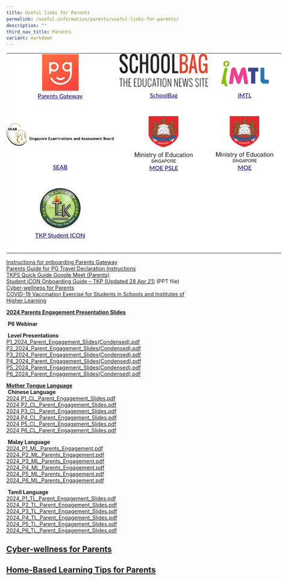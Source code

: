```yaml
---
title: Useful links for Parents
permalink: /useful-information/parents/useful-links-for-parents/
description: ""
third_nav_title: Parents
variant: markdown
---
```

<table style="margin: auto; outline: 0px; padding: 0px; border-collapse: collapse; clear: both; border: 1px solid transparent; table-layout: fixed; color: rgb(65, 64, 66); font-family: Lato, sans-serif; font-size: 16px; font-style: normal; font-variant-ligatures: normal; font-variant-caps: normal; font-weight: 400; letter-spacing: normal; orphans: 2; text-align: left; text-transform: none; white-space: normal; widows: 2; word-spacing: 0px; -webkit-text-stroke-width: 0px; background-color: rgb(255, 255, 255); text-decoration-thickness: initial; text-decoration-style: initial; text-decoration-color: initial; width: 890px;" class="ive_eobj_center ives_tab_kosong"><tbody style="margin: 0px; outline: 0px; padding: 0px;"><tr style="margin: 0px; outline: 0px; padding: 0px;"><td style="margin: 0px; outline: 0px; padding: 0px 15px 15px 0px; vertical-align: top;"><img style="margin: auto; outline: 0px; padding: 0px; border: none; max-width: 100%; clear: both; cursor: pointer; display: block;" class="ive_eobj_center ive_clickable" alt="Parents Gateway.bmp" src="/images/Parents%20Gateway.bmp"><div style="margin: 0px; outline: 0px; padding: 0px; line-height: 24.96px; color: rgb(65, 64, 66); font-family: Lato, sans-serif; font-size: 16px; font-weight: 400; text-align: center;"><span style="margin: 0px; outline: 0px; padding: 0px; background-color: initial;"><a style="margin: 0px; outline: 0px; padding: 0px; color: rgb(33, 8, 138); text-decoration: underline; font-weight: 500;" target="_blank" href="https://pg.moe.edu.sg/">Parents Gateway</a></span></div><div style="margin: 0px; outline: 0px; padding: 0px; line-height: 24.96px; color: rgb(65, 64, 66); font-family: Lato, sans-serif; font-size: 16px; font-weight: 400; text-align: center;"><br style="margin: 0px; outline: 0px; padding: 0px;"></div></td><td style="margin: 0px; outline: 0px; padding: 0px 15px 15px 0px; vertical-align: top;"><img style="margin: auto; outline: 0px; padding: 0px; border: none; max-width: 100%; clear: both; cursor: pointer; display: block; width: 236px; height: 89px;" class="ive_eobj_center ive_clickable" alt="SchoolBag.png" src="/images/SchoolBag.png"><div style="margin: 0px; outline: 0px; padding: 10px 0px 0px; line-height: 24.96px; color: rgb(65, 64, 66); font-family: Lato, sans-serif; font-size: 16px; font-weight: 400; text-align: center;"><span style="margin: 0px; outline: 0px; padding: 0px; background-color: initial;"><a style="margin: 0px; outline: 0px; padding: 0px; color: rgb(33, 8, 138); text-decoration: underline; font-weight: 500;" target="_blank" href="https://www.schoolbag.sg/">SchoolBag</a></span></div></td><td style="margin: 0px; outline: 0px; padding: 0px 15px 15px 0px; vertical-align: top;"><br style="margin: 0px; outline: 0px; padding: 0px;"><img style="margin: auto; outline: 0px; padding: 0px; border: none; max-width: 100%; clear: both; cursor: pointer; display: block;" class="ive_eobj_center ive_clickable" alt="iMTL.png" src="/images/iMTL.png"><div style="margin: 0px; outline: 0px; padding: 10px 0px 0px; line-height: 24.96px; color: rgb(65, 64, 66); font-family: Lato, sans-serif; font-size: 16px; font-weight: 400; text-align: center;"><a style="margin: 0px; outline: 0px; padding: 0px; color: rgb(33, 8, 138); text-decoration: underline; font-weight: 500;" target="_blank" href="https://imtl.moe.edu.sg/cos/o.x?c=/ca7_imtl/user&amp;func=login">iMTL</a><br style="margin: 0px; outline: 0px; padding: 0px;"></div></td></tr><tr style="margin: 0px; outline: 0px; padding: 0px;"><td style="margin: 0px; outline: 0px; padding: 0px 15px 15px 0px; vertical-align: top;"><br style="margin: 0px; outline: 0px; padding: 0px;"><img style="margin: auto; outline: 0px; padding: 0px; border: none; max-width: 100%; clear: both; cursor: pointer; display: block; width: 284px; height: 60px;" class="ive_eobj_center ive_clickable" alt="SEAB.png" src="/images/SEAB.png"><div style="margin: 0px; outline: 0px; padding: 0px; line-height: 24.96px; color: rgb(65, 64, 66); font-family: Lato, sans-serif; font-size: 16px; font-weight: 400; text-align: center;"><span style="margin: 0px; outline: 0px; padding: 0px; background-color: initial;"><br style="margin: 0px; outline: 0px; padding: 0px;"></span></div><div style="margin: 0px; outline: 0px; padding: 20px 0px 0px; line-height: 24.96px; color: rgb(65, 64, 66); font-family: Lato, sans-serif; font-size: 16px; font-weight: 400; text-align: center;"><span style="margin: 0px; outline: 0px; padding: 0px; background-color: initial;"><a style="margin: 0px; outline: 0px; padding: 0px; color: rgb(33, 8, 138); text-decoration: underline; font-weight: 500;" target="_blank" href="https://www.seab.gov.sg/">SEAB</a></span></div><div style="margin: 0px; outline: 0px; padding: 0px; line-height: 24.96px; color: rgb(65, 64, 66); font-family: Lato, sans-serif; font-size: 16px; font-weight: 400;"><br style="margin: 0px; outline: 0px; padding: 0px;"></div></td><td style="margin: 0px; outline: 0px; padding: 0px 15px 15px 0px; vertical-align: top;"><img style="margin: auto; outline: 0px; padding: 0px; border: none; max-width: 100%; clear: both; cursor: pointer; display: block; width: 166px; height: 126px;" class="ive_eobj_center ive_clickable" alt="MOE.png" src="/images/MOE.png"><div style="margin: 0px; outline: 0px; padding: 0px; line-height: 24.96px; color: rgb(65, 64, 66); font-family: Lato, sans-serif; font-size: 16px; font-weight: 400; text-align: center;"><span style="margin: 0px; outline: 0px; padding: 0px; background-color: initial;"><a style="margin: 0px; outline: 0px; padding: 0px; color: rgb(33, 8, 138); text-decoration: underline; font-weight: 500;" target="_blank" href="https://www.moe.gov.sg/microsites/psle/">MOE PSLE</a></span></div></td><td style="margin: 0px; outline: 0px; padding: 0px 15px 15px 0px; vertical-align: top;"><img style="margin: auto; outline: 0px; padding: 0px; border: none; max-width: 100%; clear: both; cursor: pointer; display: block; width: 164px; height: 125px;" class="ive_eobj_center ive_clickable" alt="MOE.png" src="/images/MOE.png"><div style="margin: 0px; outline: 0px; padding: 0px; line-height: 24.96px; color: rgb(65, 64, 66); font-family: Lato, sans-serif; font-size: 16px; font-weight: 400; text-align: center;"><span style="margin: 0px; outline: 0px; padding: 0px; background-color: initial;"><a style="margin: 0px; outline: 0px; padding: 0px; color: rgb(33, 8, 138); text-decoration: underline; font-weight: 500;" target="_blank" href="https://www.moe.gov.sg/">MOE</a></span></div></td></tr><tr style="margin: 0px; outline: 0px; padding: 0px;"><td style="margin: 0px; outline: 0px; padding: 0px 15px 15px 0px; vertical-align: top;"><img style="margin: auto; outline: 0px; padding: 0px; border: none; max-width: 100%; clear: both; display: block; width: 116px; height: 116px;" class="ive_eobj_center" alt="logo.png" src="/images/tkp%20student%20icon.png"><div style="margin: 0px; outline: 0px; padding: 0px; line-height: 24.96px; color: rgb(65, 64, 66); font-family: Lato, sans-serif; font-size: 16px; font-weight: 400; text-align: center;"><span style="margin: 0px; outline: 0px; padding: 0px; background-color: initial;"><a style="margin: 0px; outline: 0px; padding: 0px; color: rgb(33, 8, 138); text-decoration: underline; font-weight: 500;" target="_blank" href="https://workspace.google.com/dashboard">TKP Student ICON</a></span></div><br style="margin: 0px; outline: 0px; padding: 0px;"></td><td style="margin: 0px; outline: 0px; padding: 0px 15px 15px 0px; vertical-align: top;"><br style="margin: 0px; outline: 0px; padding: 0px;"></td><td style="margin: 0px; outline: 0px; padding: 0px 15px 15px 0px; vertical-align: top;"><br style="margin: 0px; outline: 0px; padding: 0px;"></td></tr></tbody></table>

  
[Instructions for onboarding Parents Gateway](/files/Instructions%20for%20onboarding%20Parents%20Gateway.pdf) <br>
[Parents Guide for PG Travel Declaration Instructions](/files/Parents%20Guide%20for%20PG%20Travel%20Declaration%20Update%20Particulars%20-%20PG.pdf) <br>
[TKPS Quick Guide Google Meet (Parents)](/files/TKPS%20Quick%20Guide%20Google%20Meet%20Parents.pdf) <br>
[Student iCON Onboarding Guide – TKP (Updated 28 Apr 21)](https://tanjongkatongpri.moe.edu.sg/qql/slot/u742/2020/Useful%20Links/Parents/Student%20iCON%20Onboarding%20Guide_TkpsUpdated%2028%20Apr%2021.pptx)  (PPT file)<br>
[Cyber-wellness for Parents](/useful-information/parents/useful-links-for-parents/cyber-wellness-for-parents) <br>
[COVID-19 Vaccination Exercise for Students in Schools and Institutes of Higher Learning](/tkp/announcements)  

  

**<u>2024 Parents Engagement Presentation Slides</u>**&nbsp;

&nbsp;**P6 Webinar**&nbsp; &nbsp;&nbsp;  

  

&nbsp;**Level Presentations** &nbsp; &nbsp;&nbsp; <br>
[P1_2024_Parent_Engagement_Slides(Condensed).pdf](/files/2024%20PE/P1_2024_Parent_Engagement_Slides_Condensed_.pdf)<br>
[P2_2024_Parent_Engagement_Slides(Condensed).pdf](/files/2024%20PE/P2_2024_Parent_Engagement_Slides_Condensed_.pdf)<br>
[P3_2024_Parent_Engagement_Slides(Condensed).pdf](/files/2024%20PE/P3_2024_Parent_Engagement_Slides_Condensed_.pdf)<br>
[P4_2024_Parent_Engagement_Slides(Condensed).pdf](/files/2024%20PE/P4_2024_Parent_Engagement_Slides_Condesned_.pdf)<br>[P5_2024_Parent_Engagement_Slides(Condensed).pdf](/files/2024%20PE/P5_2024_Parent_Engagement_Slides__Condensed_.pdf)<br>
[P6_2024_Parent_Engagement_Slides(Condensed).pdf](/files/2024%20PE/P6_2024_Parent_Engagement_Slides_Condensed_.pdf)





  

**<u>Mother Tongue Language</u>** &nbsp;&nbsp; <br>
&nbsp;**Chinese Language**&nbsp; &nbsp; &nbsp; &nbsp;  <br>
[2024 P1_CL_Parent_Engagement_Slides.pdf](/files/2024%20PE/CL/2024_P1_CL_Parent_Engagement_Slides.pdf)<br>
[2024 P2_CL_Parent_Engagement_Slides.pdf](/files/2024%20PE/CL/2024_P2_CL_Parent_Engagement_Slides.pdf)<br>
[2024 P3_CL_Parent_Engagement_Slides.pdf](/files/2024%20PE/CL/2024_P3_CL_Parent_Engagement_Slides.pdf)<br>
[2024 P4_CL_Parent_Engagement_Slides.pdf  ](/files/2024%20PE/CL/2024_P4_CL_Parent_Engagement_Slides.pdf)<br>
[2024 P5_CL_Parent_Engagement_Slides.pdf](/files/2024%20PE/CL/2024_P5_CL_Parent_Engagement_Slides.pdf)<br>
[2024 P6_CL_Parent_Engagement_Slides.pdf](/files/2024%20PE/CL/2024_P6_CL_Parent_Engagement_Slides.pdf)<br>






&nbsp;**Malay Language** &nbsp;&nbsp; <br>
[2024_P1_ML_Parents_Engagement.pdf](/files/2024%20PE/ML/2024_P1_ML_Parents_Engagement.pdf)<br>
[2024_P2_ML_Parents_Engagement.pdf](/files/2024%20PE/ML/2024_P2_ML_Parents_Engagement.pdf)
<br>
[2024_P3_ML_Parents_Engagement.pdf](/files/2024%20PE/ML/2024_P3_ML_Parents_Engagement.pdf)
<br>
[2024_P4_ML_Parents_Engagement.pdf](/files/2024%20PE/ML/2024_P4_ML_Parents_Engagement.pdf)
<br>
[2024_P5_ML_Parents_Engagement.pdf](/files/2024%20PE/ML/2024_P5_ML_Parents_Engagement.pdf)
<br>
[2024_P6_ML_Parents_Engagement.pdf](/files/2024%20PE/ML/2024_P6_ML_Parents_Engagement.pdf)

&nbsp;**Tamil Language**  <br>
[2024_P1_TL_Parent_Engagement_Slides.pdf](/files/2024%20PE/TL/2024_P1_TL_Parent_Engagement_Slides.pdf)<br>
[2024_P2_TL_Parent_Engagement_Slides.pdf](/files/2024%20PE/TL/2024_P2_TL_Parent_Engagement_Slides.pdf)<br>
[2024_P3_TL_Parent_Engagement_Slides.pdf](/files/2024%20PE/TL/2024_P3_TL_Parent_Engagement_Slides.pdf)<br>
[2024_P4_TL_Parent_Engagement_Slides.pdf](/files/2024%20PE/TL/2024_P4_TL_Parent_Engagement_Slides.pdf)<br>
[2024_P5_TL_Parent_Engagement_Slides.pdf](/files/2024%20PE/TL/2024_P5_TL_Parent_Engagement_Slides.pdf)<br>
[2024_P6_TL_Parent_Engagement_Slides.pdf](/files/2024%20PE/TL/2024_P6_TL_Parent_Engagement_Slides.pdf)



## [Cyber-wellness for Parents](/useful-information/parents/useful-links-for-parents/cyber-wellness-for-parents/)

## [Home-Based Learning Tips for Parents](/useful-information/parents/useful-links-for-parents/home-based-learning-tips-for-parents/)